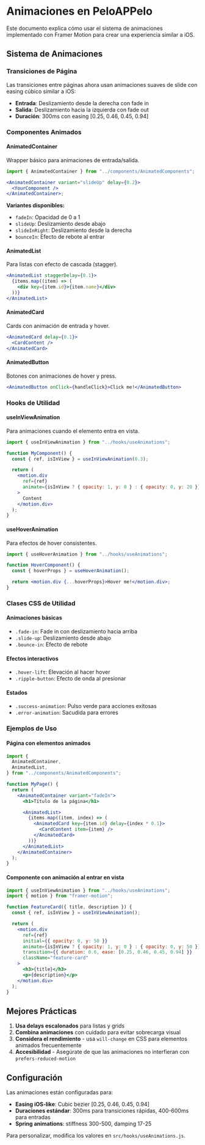 # Animaciones en PeloAPPelo

Este documento explica cómo usar el sistema de animaciones implementado con Framer Motion para crear una experiencia similar a iOS.

## Sistema de Animaciones

### Transiciones de Página

Las transiciones entre páginas ahora usan animaciones suaves de slide con easing cúbico similar a iOS:

- **Entrada**: Deslizamiento desde la derecha con fade in
- **Salida**: Deslizamiento hacia la izquierda con fade out
- **Duración**: 300ms con easing [0.25, 0.46, 0.45, 0.94]

### Componentes Animados

#### AnimatedContainer

Wrapper básico para animaciones de entrada/salida.

```jsx
import { AnimatedContainer } from "../components/AnimatedComponents";

<AnimatedContainer variant="slideUp" delay={0.2}>
  <YourComponent />
</AnimatedContainer>;
```

**Variantes disponibles:**

- `fadeIn`: Opacidad de 0 a 1
- `slideUp`: Deslizamiento desde abajo
- `slideInRight`: Deslizamiento desde la derecha
- `bounceIn`: Efecto de rebote al entrar

#### AnimatedList

Para listas con efecto de cascada (stagger).

```jsx
<AnimatedList staggerDelay={0.1}>
  {items.map((item) => (
    <div key={item.id}>{item.name}</div>
  ))}
</AnimatedList>
```

#### AnimatedCard

Cards con animación de entrada y hover.

```jsx
<AnimatedCard delay={0.1}>
  <CardContent />
</AnimatedCard>
```

#### AnimatedButton

Botones con animaciones de hover y press.

```jsx
<AnimatedButton onClick={handleClick}>Click me!</AnimatedButton>
```

### Hooks de Utilidad

#### useInViewAnimation

Para animaciones cuando el elemento entra en vista.

```jsx
import { useInViewAnimation } from "../hooks/useAnimations";

function MyComponent() {
  const { ref, isInView } = useInViewAnimation(0.3);

  return (
    <motion.div
      ref={ref}
      animate={isInView ? { opacity: 1, y: 0 } : { opacity: 0, y: 20 }}
    >
      Content
    </motion.div>
  );
}
```

#### useHoverAnimation

Para efectos de hover consistentes.

```jsx
import { useHoverAnimation } from "../hooks/useAnimations";

function HoverComponent() {
  const { hoverProps } = useHoverAnimation();

  return <motion.div {...hoverProps}>Hover me!</motion.div>;
}
```

### Clases CSS de Utilidad

#### Animaciones básicas

- `.fade-in`: Fade in con deslizamiento hacia arriba
- `.slide-up`: Deslizamiento desde abajo
- `.bounce-in`: Efecto de rebote

#### Efectos interactivos

- `.hover-lift`: Elevación al hacer hover
- `.ripple-button`: Efecto de onda al presionar

#### Estados

- `.success-animation`: Pulso verde para acciones exitosas
- `.error-animation`: Sacudida para errores

### Ejemplos de Uso

#### Página con elementos animados

```jsx
import {
  AnimatedContainer,
  AnimatedList,
} from "../components/AnimatedComponents";

function MyPage() {
  return (
    <AnimatedContainer variant="fadeIn">
      <h1>Título de la página</h1>

      <AnimatedList>
        {items.map((item, index) => (
          <AnimatedCard key={item.id} delay={index * 0.1}>
            <CardContent item={item} />
          </AnimatedCard>
        ))}
      </AnimatedList>
    </AnimatedContainer>
  );
}
```

#### Componente con animación al entrar en vista

```jsx
import { useInViewAnimation } from "../hooks/useAnimations";
import { motion } from "framer-motion";

function FeatureCard({ title, description }) {
  const { ref, isInView } = useInViewAnimation();

  return (
    <motion.div
      ref={ref}
      initial={{ opacity: 0, y: 50 }}
      animate={isInView ? { opacity: 1, y: 0 } : { opacity: 0, y: 50 }}
      transition={{ duration: 0.6, ease: [0.25, 0.46, 0.45, 0.94] }}
      className="feature-card"
    >
      <h3>{title}</h3>
      <p>{description}</p>
    </motion.div>
  );
}
```

## Mejores Prácticas

1. **Usa delays escalonados** para listas y grids
2. **Combina animaciones** con cuidado para evitar sobrecarga visual
3. **Considera el rendimiento** - usa `will-change` en CSS para elementos animados frecuentemente
4. **Accesibilidad** - Asegúrate de que las animaciones no interfieran con `prefers-reduced-motion`

## Configuración

Las animaciones están configuradas para:

- **Easing iOS-like**: Cubic bezier [0.25, 0.46, 0.45, 0.94]
- **Duraciones estándar**: 300ms para transiciones rápidas, 400-600ms para entradas
- **Spring animations**: stiffness 300-500, damping 17-25

Para personalizar, modifica los valores en `src/hooks/useAnimations.js`.
